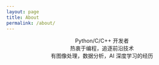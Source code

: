 ```yaml
---
layout: page
title: About
permalink: /about/
---
```






<center> Python/C/C++ 开发者  </center>

<center> 热衷于编程，追逐前沿技术  </center>

<center> 有图像处理，数据分析，AI 深度学习的经历   </center>

